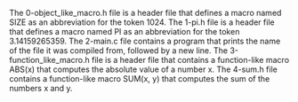 The 0-object_like_macro.h file is a header file that defines a macro named SIZE as an abbreviation for the token 1024.
The 1-pi.h file is a header file that defines a macro named PI as an abbreviation for the token 3.14159265359.
The 2-main.c file contains a program that prints the name of the file it was compiled from, followed by a new line.
The 3-function_like_macro.h file is a header file that contains a function-like macro ABS(x) that computes the absolute value of a number x.
The 4-sum.h file contains a function-like macro SUM(x, y) that computes the sum of the numbers x and y.
